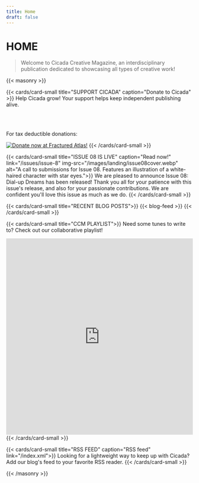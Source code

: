 ```yaml
---
title: Home
draft: false
---
```


# HOME
> Welcome to Cicada Creative Magazine, an interdisciplinary publication dedicated to showcasing all types of creative work!

{{< masonry >}}

{{< cards/card-small title="SUPPORT CICADA" caption="Donate to Cicada" >}}
Help Cicada grow! Your support helps keep independent publishing alive.
<script type='text/javascript' src='https://storage.ko-fi.com/cdn/widget/Widget_2.js'></script><script type='text/javascript'>kofiwidget2.init('Support Us on Ko-fi', '#72a4f2', 'X8X81BERCG');kofiwidget2.draw();</script> <br><br>

For tax deductible donations:

<a href="https://fundraising.fracturedatlas.org/cicada-creative-magazine"><img alt="Donate now at Fractured Atlas!" src="https://fundraising.fracturedatlas.org/images/fundraiser-share-buttons/share-button--light--white.png" /></a>
{{< /cards/card-small >}}

{{< cards/card-small title="ISSUE 08 IS LIVE" caption="Read now!" link="/issues/issue-8" img-src="/images/landing/issue08cover.webp" alt="A call to submissions for Issue 08. Features an illustration of a white-haired character with star eyes.">}}
We are pleased to announce Issue 08: Dial-up Dreams has been released! Thank you all for your patience with this issue's release, and also for your passionate contributions. We are confident you'll love this issue as much as we do.
{{< /cards/card-small >}}

{{< cards/card-small title="RECENT BLOG POSTS">}}
{{< blog-feed >}}
{{< /cards/card-small >}}

{{< cards/card-small title="CCM PLAYLIST">}}
Need some tunes to write to? Check out our collaborative playlist!
<iframe style="border-radius:0px" src="https://open.spotify.com/embed/playlist/4a8Nhz7K81x9oUc3uOQgIN?si=83e4066d77054590" width="100%" height="530" frameBorder="0" allowfullscreen="" allow="autoplay; clipboard-write; encrypted-media; fullscreen; picture-in-picture" loading="lazy"></iframe>
{{< /cards/card-small >}}

{{< cards/card-small title="RSS FEED" caption="RSS feed" link="/index.xml">}}
Looking for a lightweight way to keep up with Cicada? Add our blog's feed to your favorite RSS reader. <i class="fa-solid fa-square-rss"></i>
{{< /cards/card-small >}}

{{< /masonry >}}